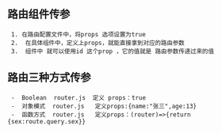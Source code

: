  ## 路由组件传参
     1. 在路由配置文件中，将props 选项设置为true
     2.  在具体组件中，定义上props，就能直接拿到对应的路由参数
     3.  组件中 就可以使用id 这个prop ，它的值就是 路由参数传递过来的值
##  路由三种方式传参
     -  Boolean  router.js  定义 props：true
     -  对象模式  router.js   定义props:{name:"张三",age:13}
     -  函数方式  router.js   定义props：(router)=>{return {sex:route.query.sex}}


     